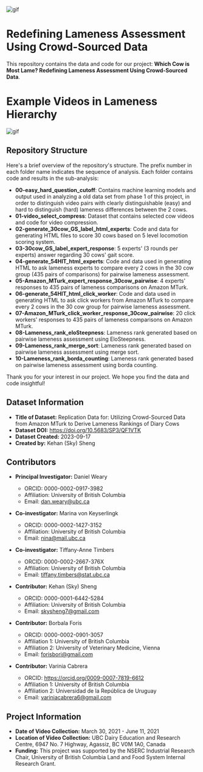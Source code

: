 ![gif](04-generate_54HIT_html_experts/results/platform_example_short.gif)

# Redefining Lameness Assessment Using Crowd-Sourced Data

This repository contains the data and code for our project: **Which Cow is Most Lame? Redefining Lameness Assessment Using Crowd-Sourced Data**.

# Example Videos in Lameness Hierarchy
![gif](04-generate_54HIT_html_experts/results/08-Lameness_rank_eloSteepness/plots/hierarchy_example.gif)

## Repository Structure
Here's a brief overview of the repository's structure. The prefix number in each folder name indicates the sequence of analysis. Each folder contains code and results in the sub-analysis:

- **00-easy_hard_question_cutoff**: Contains machine learning models and output used in analyzing a old data set from phase 1 of this project, in order to distinguish video pairs with clearly distinguishable (easy) and hard to distinguish (hard) lameness differences between the 2 cows.
- **01-video_select_compress**: Dataset that contains selected cow videos and code for video compression.
- **02-generate_30cow_GS_label_html_experts**: Code and data for generating HTML files to score 30 cows based on 5 level locomotion scoring system.
- **03-30cow_GS_label_expert_response**: 5 experts' (3 rounds per experts) answer regarding 30 cows' gait score.
- **04-generate_54HIT_html_experts**: Code and data used in generating HTML to ask lameness experts to compare every 2 cows in the 30 cow group (435 pairs of comparisons) for pairwise lameness assessment.
- **05-Amazon_MTurk_expert_response_30cow_pairwise**: 4 experts' responses to 435 pairs of lameness comparisons on Amazon MTurk.
- **06-generate_54HIT_html_click_worker**: Code and data used in generating HTML to ask click workers from Amazon MTurk to compare every 2 cows in the 30 cow group for pairwise lameness assessment.
- **07-Amazon_MTurk_click_worker_response_30cow_pairwise**: 20 click workers' responses to 435 pairs of lameness comparisons on Amazon MTurk.
- **08-Lameness_rank_eloSteepness**: Lameness rank generated based on pairwise lameness assessment using EloSteepness.
- **09-Lameness_rank_merge_sort**: Lameness rank generated based on pairwise lameness assessment using merge sort.
- **10-Lameness_rank_borda_counting**: Lameness rank generated based on pairwise lameness assessment using borda counting.

Thank you for your interest in our project. We hope you find the data and code insightful!

## Dataset Information

- **Title of Dataset:** Replication Data for: Utilizing Crowd-Sourced Data from Amazon MTurk to Derive Lameness Rankings of Diary Cows
- **Dataset DOI:** <https://doi.org/10.5683/SP3/QF1VTK>
- **Dataset Created:** 2023-09-17
- **Created by:** Kehan (Sky) Sheng

## Contributors

- **Principal Investigator:** Daniel Weary  
  - ORCID: 0000-0002-0917-3982  
  - Affiliation: University of British Columbia  
  - Email: <dan.weary@ubc.ca>
  
- **Co-investigator:** Marina von Keyserlingk  
  - ORCID: 0000-0002-1427-3152  
  - Affiliation: University of British Columbia  
  - Email: <nina@mail.ubc.ca>

- **Co-investigator:** Tiffany-Anne Timbers
  - ORCID: 0000-0002-2667-376X
  - Affiliation: University of British Columbia  
  - Email: <tiffany.timbers@stat.ubc.ca>

- **Contributor:** Kehan (Sky) Sheng  
  - ORCID: 0000-0001-6442-5284  
  - Affiliation: University of British Columbia  
  - Email: <skysheng7@gmail.com>

- **Contributor:** Borbala Foris  
  - ORCID: 0000-0002-0901-3057  
  - Affiliation 1: University of British Columbia
  - Affiliation 2: University of Veterinary Medicine, Vienna
  - Email: <forisbori@gmail.com>

- **Contributor:** Varinia Cabrera
  - ORCID: https://orcid.org/0009-0007-7819-6612
  - Affiliation 1: University of British Columbia  
  - Affiliation 2: Universidad de la República de Uruguay
  - Email: <variniacabrera6@gmail.com>

## Project Information

- **Date of Video Collection:** March 30, 2021 - June 11, 2021
- **Location of Video Collection:** UBC Dairy Education and Research Centre, 6947 No. 7 Highway, Agassiz, BC V0M 1A0, Canada  
- **Funding:** This project was supported by the NSERC Industrial Research Chair, University of British Columbia Land and Food System Internal Research Grant.
